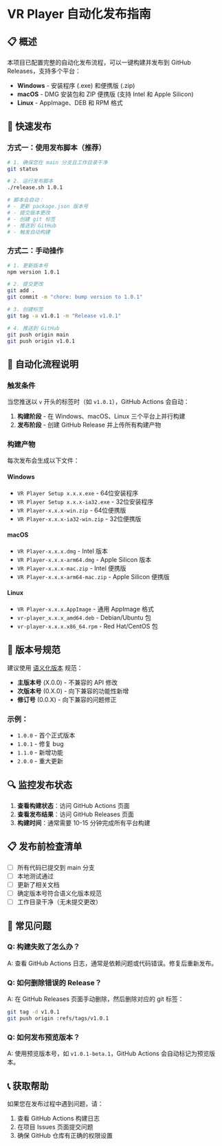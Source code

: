 # VR Player 自动化发布指南

## 📋 概述

本项目已配置完整的自动化发布流程，可以一键构建并发布到 GitHub Releases，支持多个平台：

- **Windows** - 安装程序 (.exe) 和便携版 (.zip)
- **macOS** - DMG 安装包和 ZIP 便携版 (支持 Intel 和 Apple Silicon)
- **Linux** - AppImage、DEB 和 RPM 格式

## 🚀 快速发布

### 方式一：使用发布脚本（推荐）

```bash
# 1. 确保您在 main 分支且工作目录干净
git status

# 2. 运行发布脚本
./release.sh 1.0.1

# 脚本会自动：
# - 更新 package.json 版本号
# - 提交版本更改
# - 创建 git 标签
# - 推送到 GitHub
# - 触发自动构建
```

### 方式二：手动操作

```bash
# 1. 更新版本号
npm version 1.0.1

# 2. 提交更改
git add .
git commit -m "chore: bump version to 1.0.1"

# 3. 创建标签
git tag -a v1.0.1 -m "Release v1.0.1"

# 4. 推送到 GitHub
git push origin main
git push origin v1.0.1
```

## 🔧 自动化流程说明

### 触发条件

当您推送以 `v` 开头的标签时（如 `v1.0.1`），GitHub Actions 会自动：

1. **构建阶段** - 在 Windows、macOS、Linux 三个平台上并行构建
2. **发布阶段** - 创建 GitHub Release 并上传所有构建产物

### 构建产物

每次发布会生成以下文件：

#### Windows
- `VR Player Setup x.x.x.exe` - 64位安装程序
- `VR Player Setup x.x.x-ia32.exe` - 32位安装程序  
- `VR Player-x.x.x-win.zip` - 64位便携版
- `VR Player-x.x.x-ia32-win.zip` - 32位便携版

#### macOS
- `VR Player-x.x.x.dmg` - Intel 版本
- `VR Player-x.x.x-arm64.dmg` - Apple Silicon 版本
- `VR Player-x.x.x-mac.zip` - Intel 便携版
- `VR Player-x.x.x-arm64-mac.zip` - Apple Silicon 便携版

#### Linux
- `VR Player-x.x.x.AppImage` - 通用 AppImage 格式
- `vr-player_x.x.x_amd64.deb` - Debian/Ubuntu 包
- `vr-player-x.x.x.x86_64.rpm` - Red Hat/CentOS 包

## 📝 版本号规范

建议使用 [语义化版本](https://semver.org/lang/zh-CN/) 规范：

- **主版本号** (X.0.0) - 不兼容的 API 修改
- **次版本号** (0.X.0) - 向下兼容的功能性新增
- **修订号** (0.0.X) - 向下兼容的问题修正

### 示例：
- `1.0.0` - 首个正式版本
- `1.0.1` - 修复 bug
- `1.1.0` - 新增功能
- `2.0.0` - 重大更新

## 🔍 监控发布状态

1. **查看构建状态**：访问 GitHub Actions 页面
2. **查看发布结果**：访问 GitHub Releases 页面
3. **构建时间**：通常需要 10-15 分钟完成所有平台构建

## 📋 发布前检查清单

- [ ] 所有代码已提交到 main 分支
- [ ] 本地测试通过
- [ ] 更新了相关文档
- [ ] 确定版本号符合语义化版本规范
- [ ] 工作目录干净（无未提交更改）

## 🐛 常见问题

### Q: 构建失败了怎么办？
A: 查看 GitHub Actions 日志，通常是依赖问题或代码错误。修复后重新发布。

### Q: 如何删除错误的 Release？
A: 在 GitHub Releases 页面手动删除，然后删除对应的 git 标签：
```bash
git tag -d v1.0.1
git push origin :refs/tags/v1.0.1
```

### Q: 如何发布预览版本？
A: 使用预览版本号，如 `v1.0.1-beta.1`，GitHub Actions 会自动标记为预览版本。

## 📞 获取帮助

如果您在发布过程中遇到问题，请：

1. 查看 GitHub Actions 构建日志
2. 在项目 Issues 页面提交问题
3. 确保 GitHub 仓库有正确的权限设置 